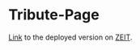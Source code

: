 # Tribute-Page

<a href="https://rwd.now.sh/Tribute-Page">Link</a> to the deployed version on <a href="https://zeit.co/home">ZEIT</a>.
